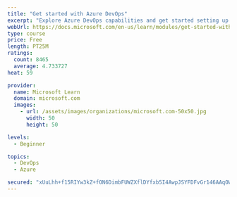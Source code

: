 ```yaml
---
title: "Get started with Azure DevOps"
excerpt: "Explore Azure DevOps capabilities and get started setting up your own organization knowing what separates elite performers from low performers."
webUrl: https://docs.microsoft.com/en-us/learn/modules/get-started-with-devops/
type: course
price: Free
length: PT25M
ratings:
  count: 8465
  average: 4.733727
heat: 59

provider:
  name: Microsoft Learn
  domain: microsoft.com
  images:
    - url: /assets/images/organizations/microsoft.com-50x50.jpg
      width: 50
      height: 50

levels:
  - Beginner

topics:
  - DevOps
  - Azure

secured: "xUuLhh+f15RIYw3kZ+fON6DimbFUWZXflDYfxb5I4AwpJSYFDFvGr146AAqOWMrvJPD+EnfWmnIxpxGxm1cDX/WUwaepiUojr+bmnoI6aXfXVrr6Oa4R6X9cHXWrWrMCR6b4w7q7q5OaZkv5GeUSOTdjLpN6NfiHKU34P+IHkHra8ZTZ0CNOWatTTnOZrxCxkM7s2cJDyzcVNo2H74fpN967UK9js5ARGAUuMN00DErCc+URObFCUAGisHQYkhi9J7h3/BM6O4kkJhSzH4A7UpxFCx6guWJ7WLX/CVFqUz/YpQ9BXQ3LW6bg66AI+p0YVJaijlr1TnyFqwDI4tQGaI4NVKUCYK2OweyO32ARucoH8h7n1wJ0ve2HwIEYFDOGBcmog9HMLdzfeFxL33ZCP/952hF/sbB4c9mF34EnppQ=;fLcrSBJacC7rDEK7g8hgCw=="
---
```


